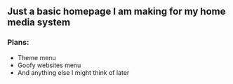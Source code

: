 ## Just a basic homepage I am making for my home media system

### **Plans:**  
- Theme menu
- Goofy websites menu
- And anything else I might think of later
